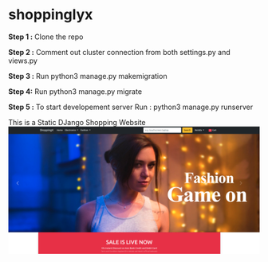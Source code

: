 # shoppinglyx
**Step 1 :** Clone the repo

**Step 2 :** Comment out cluster connection from both settings.py and views.py

**Step 3 :** Run python3 manage.py makemigration <app-name>

**Step 4:** Run python3 manage.py migrate

**Step 5 :**  To start developement server Run : python3 manage.py runserver

This is a Static DJango Shopping Website 
![alt text](https://github.com/nvidda-hub/E-Commerce/blob/master/shoppinglyx/Screenshots/home.jpg)
